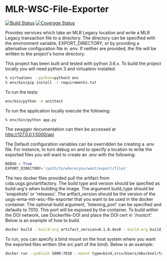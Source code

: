 # MLR-WSC-File-Exporter
[![Build Status](https://travis-ci.org/USGS-CIDA/MLR-WSC-File-Exporter.svg?branch=master)](https://travis-ci.org/USGS-CIDA/MLR-WSC-File-Exporter)
[![Coverage Status](https://coveralls.io/repos/github/USGS-CIDA/MLR-WSC-File-Exporter/badge.svg?branch=master)](https://coveralls.io/github/USGS-CIDA/MLR-WSC-File-Exporter?branch=master)

Provides services which take an MLR Legacy location and write a MLR Legacy transaction file to a directory. The
directory can be specified with the environment variable, EXPORT_DIRECTORY, or by providing a alternative configuration file
in .env. If neither are provided, the file will be written to the project's home directory.

This project has been built and tested with python 3.6.x. To build the project locally you will need
python 3 and virtualenv installed.
```bash
% virtualenv --python=python3 env
% env/bin/pip install -r requirements.txt
```
To run the tests:
```bash
env/bin/python -m unittest
```

To run the application locally execute the following:
```bash
% env/bin/python app.py
```

The swagger documentation can then be accessed at http://127.0.0.1:5000/api

The 
Default configuration variables can be overridden be creating a .env file. For instance, to turn debug on and to specify
a location to write the exported files you will want to create an .env with the following:
```python
DEBUG = True
EXPORT_DIRECTORY='/path/to/where/you/want/export/files'
```

The two docker files provided pull the artifact from cida.usgs.gov/artifactory. The build type and version should be 
specfied as build-arg's when building the image. The argument build_type should be 'snapshots' or 'releases'. The 
artfact_version should be the version of the usgs-wma-mlr-wsc-file-exporter that you want to be used in the docker 
container. The optional build argument, 'listening_port' can be specified and defaults to 7010. 
This port will be exposed by the container. To build within the DOI network, use Dockerfile-DOI and place the DOI 
cert in '/rootcrt'. Below is an example of how to build.
```bash
docker build --build-arg artifact_version=0.1.0.dev0 --build-arg build_type=snapshots -t mlr_file_exporter -f Dockerfile-DOI .
```

To run, you can specify a bind mount on the host system where you want the exported files written (the src part of the bind). 
Below is an example:
```bash
docker run --publish 5000:7010 --mount type=bind,src=/Users/mbucknel/temp/mlr,dst=/export_results mlr_file_exporter
```

